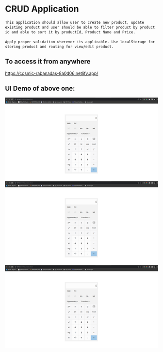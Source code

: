 
# CRUD Application

    This application should allow user to create new product, update existing product and user should be able to filter product by product id and able to sort it by productId, Product Name and Price. 
    
    Apply proper validation wherever its applicable. Use localStorage for storing product and routing for view/edit product.


## To access it from anywhere

https://cosmic-rabanadas-8a0d06.netlify.app/


## UI Demo of above one:

![App Screenshot](./img/image1.png)
![App Screenshot](./img/image1.png)
![App Screenshot](./img/image1.png)

